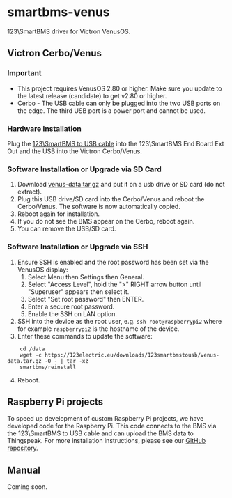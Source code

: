 # smartbms-venus

123\SmartBMS driver for Victron VenusOS.

## Victron Cerbo/Venus

### Important

* This project requires VenusOS 2.80 or higher. Make sure you update to the latest release (candidate) to get v2.80 or higher.
* Cerbo - The USB cable can only be plugged into the two USB ports on the edge. The third USB port is a power port and cannot be used.

### Hardware Installation

Plug the [123\SmartBMS to USB cable](https://123electric.eu/products/123smartbms-to-usb) into the 123\SmartBMS End Board Ext Out and the USB into the Victron Cerbo/Venus.

### Software Installation or Upgrade via SD Card

1. Download [venus-data.tar.gz](https://123electric.eu/downloads/123smartbmstousb/venus-data.tar.gz) and put it on a usb drive or SD card (do not extract).
2. Plug this USB drive/SD card into the Cerbo/Venus and reboot the Cerbo/Venus. The software is now automatically copied.
3. Reboot again for installation.
4. If you do not see the BMS appear on the Cerbo, reboot again.
5. You can remove the USB/SD card.

### Software Installation or Upgrade via SSH

1. Ensure SSH is enabled and the root password has been set via the VenusOS display:
    1. Select Menu then Settings then General.
    2. Select "Access Level", hold the ">" RIGHT arrow button until "Superuser" appears then select it.
    3. Select "Set root password" then ENTER.
    4. Enter a secure root password.
    5. Enable the SSH on LAN option.
2. SSH into the device as the root user, e.g. `ssh root@raspberrypi2` where for example `raspberrypi2` is the hostname of the device.
3. Enter these commands to update the software:
```
    cd /data
    wget -c https://123electric.eu/downloads/123smartbmstousb/venus-data.tar.gz -O - | tar -xz
    smartbms/reinstall
```
4. Reboot.

## Raspberry Pi projects

To speed up development of custom Raspberry Pi projects, we have developed code for the Raspberry Pi. This code connects to the BMS via the 123\SmartBMS to USB cable and can upload the BMS data to Thingspeak. For more installation instructions, please see our [GitHub repository](https://github.com/123electric/smartbms-thingspeak).

## Manual

Coming soon.
